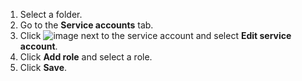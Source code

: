 1. Select a folder.
1. Go to the **Service accounts** tab.
1. Click ![image](../_assets/options.svg) next to the service account and select **Edit service account**.
1. Click **Add role** and select a role.
1. Click **Save**.

